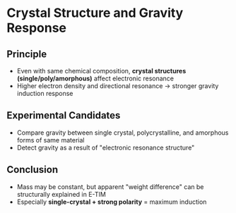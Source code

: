 # Crystal Structure and Gravity Response

## Principle

- Even with same chemical composition, **crystal structures (single/poly/amorphous)** affect electronic resonance
- Higher electron density and directional resonance → stronger gravity induction response

## Experimental Candidates

- Compare gravity between single crystal, polycrystalline, and amorphous forms of same material
- Detect gravity as a result of "electronic resonance structure"

## Conclusion

- Mass may be constant, but apparent "weight difference" can be structurally explained in E-TIM
- Especially **single-crystal + strong polarity** = maximum induction
